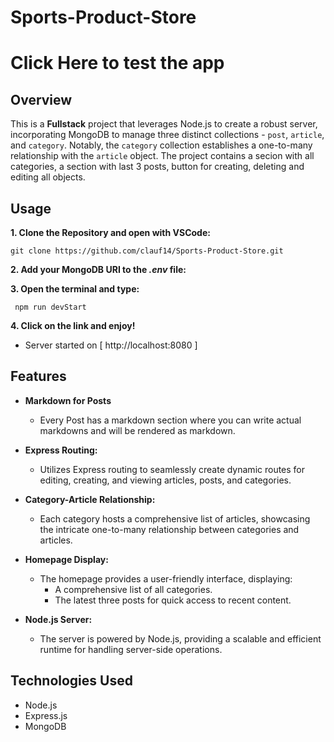 # Sports-Product-Store

# Click Here to test the app 

## Overview

This is a **Fullstack** project that leverages Node.js to create a robust server, incorporating MongoDB to manage three distinct collections - `post`, `article`, and `category`. Notably, the `category` collection establishes a one-to-many relationship with the `article` object. The project contains a secion with all categories, a section with last 3 posts, button for creating, deleting and editing all objects.

## Usage
**1. Clone the Repository and open with VSCode:**

   ```git bash
   git clone https://github.com/clauf14/Sports-Product-Store.git
   ```

**2. Add your MongoDB URI to the *.env* file:**

**3. Open the terminal and type:**

  ```git bash
   npm run devStart
  ```

**4. Click on the link and enjoy!**

  - Server started on [ http://localhost:8080 ]

## Features
- **Markdown for Posts**
  - Every Post has a markdown section where you can write actual markdowns and will be rendered as markdown.

- **Express Routing:**
  - Utilizes Express routing to seamlessly create dynamic routes for editing, creating, and viewing articles, posts, and categories.

- **Category-Article Relationship:**
  - Each category hosts a comprehensive list of articles, showcasing the intricate one-to-many relationship between categories and articles.

- **Homepage Display:**
  - The homepage provides a user-friendly interface, displaying:
    - A comprehensive list of all categories.
    - The latest three posts for quick access to recent content.

- **Node.js Server:**
  - The server is powered by Node.js, providing a scalable and efficient runtime for handling server-side operations.

## Technologies Used

- Node.js
- Express.js
- MongoDB

  
